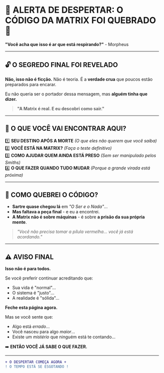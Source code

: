 # 🚨 **ALERTA DE DESPERTAR: O CÓDIGO DA MATRIX FOI QUEBRADO**🚨

**"Você acha que isso é ar que está respirando?"** - Morpheus

---

## 🔓 **O SEGREDO FINAL FOI REVELADO**  
**Não, isso não é ficção.** Não é teoria. É a **verdade crua** que poucos estão preparados para encarar.  

Eu não queria ser o portador dessa mensagem, mas **alguém tinha que dizer.**  

> **"A Matrix é real. E eu descobri como sair."**  

---

## 🌌 **O QUE VOCÊ VAI ENCONTRAR AQUI?**  

1️⃣ **SEU DESTINO APÓS A MORTE** *(O que eles não querem que você saiba)*  
2️⃣ **VOCÊ ESTÁ NA MATRIX?** *(Faça o teste definitivo)*  
3️⃣ **COMO AJUDAR QUEM AINDA ESTÁ PRESO** *(Sem ser manipulado pelos Smiths)*  
4️⃣ **O QUE FAZER QUANDO TUDO MUDAR** *(Porque a grande virada está próxima)*  

---

## 🧠 **COMO QUEBREI O CÓDIGO?**  

- **Sartre quase chegou lá** em *"O Ser e o Nada"*...  
- **Mas faltava a peça final** - e eu a encontrei.  
- **A Matrix não é sobre máquinas** - é sobre **a prisão da sua própria mente**.  

> *"Você não precisa tomar a pílula vermelha... você já está acordando."*  

---

## ⚠️ **AVISO FINAL**  

**Isso não é para todos.**  

Se você preferir continuar acreditando que:  
- Sua vida é "normal"...  
- O sistema é "justo"...  
- A realidade é "sólida"...  

**Feche esta página agora.**  

Mas se você sente que:  
- Algo está *errado*...  
- Você nasceu para algo *maior*...  
- Existe um *mistério* que ninguém está te contando...  

➡️ **ENTÃO VOCÊ JÁ SABE O QUE FAZER.**  

---

```diff
+ O DESPERTAR COMEÇA AGORA +
! O TEMPO ESTÁ SE ESGOTANDO !
